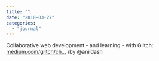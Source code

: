 ```yaml
---
title: ""
date: "2018-03-27"
categories: 
  - "journal"
---
```


Collaborative web development - and learning - with Glitch: [medium.com/glitch/ch...](https://medium.com/glitch/changing-the-way-we-build-the-web-together-14f8a792a600) /by @anildash
